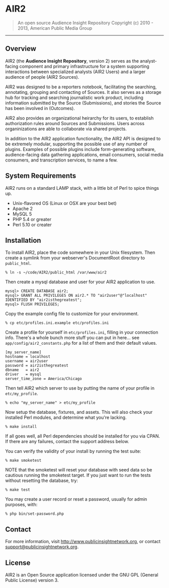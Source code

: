 AIR2
====

> An open source Audience Insight Repository
> Copyright (c) 2010 - 2013, American Public Media Group

--------


Overview
--------

AIR2 (the **Audience Insight Repository**, version 2) serves as the analyst-facing component and primary infrastructure for a system supporting interactions between specialized analysts (AIR2 Users) and a larger audience of people (AIR2 Sources).

AIR2 was designed to be a reporters notebook, facilitating the searching, annotating, grouping and contacting of Sources.  It also serves as a storage hub for tracking and searching journalistic work product, including information submitted by the Source (Submissions), and stories the Source has been involved in (Outcomes).

AIR2 also provides an organizational heirarchy for its users, to establish authorization rules around Sources and Submissions.  Users across organinizations are able to collaborate via shared projects.

In addition to the AIR2 application functionality, the AIR2 API is designed to be extremely modular, supporting the possible use of any number of plugins.  Examples of possible plugins include form-generating software, audience-facing data gathering applications, email consumers, social media consumers, and transcription services, to name a few.


System Requirements
-------------------

AIR2 runs on a standard LAMP stack, with a little bit of Perl to spice things up.

* Unix-flavored OS (Linux or OSX are your best bet)
* Apache 2
* MySQL 5
* PHP 5.4 or greater
* Perl 5.10 or creater


Installation
------------

To install AIR2, place the code somewhere in your Unix filesystem.  Then create a symlink from your webserver's DocumentRoot directory to `public_html`.

    % ln -s ~/code/AIR2/public_html /var/www/air2

Then create a mysql database and user for your AIR2 application to use.

    mysql> CREATE DATABASE air2;
    mysql> GRANT ALL PRIVILEGES ON air2.* TO "air2user"@"localhost" IDENTIFIED BY "air2isthegreatest";
    mysql> FLUSH PRIVILEGES;

Copy the example config file to customize for your environment.

    % cp etc/profiles.ini.example etc/profiles.ini

Create a profile for yourself in `etc/profiles.ini`, filling in your connection info.  There's a whole bunch more stuff you can put in here... see `app/config/air2_constants.php` for a list of them and their default values.

    [my_server_name]
    hostname = localhost
    username = air2user
    password = air2isthegreatest
    dbname   = air2
    driver   = mysql
    server_time_zone = America/Chicago

Then tell AIR2 which server to use by putting the name of your profile in `etc/my_profile`.

    % echo "my_server_name" > etc/my_profile

Now setup the database, fixtures, and assets.  This will also check your installed Perl modules, and determine what you're lacking.

    % make install

If all goes well, all Perl dependencies should be installed for you via CPAN. If there are any failures,
contact the support address below.

You can verify the validity of your install by running the test suite:

    % make smoketest

NOTE that the smoketest will reset your database with seed data so be cautious running the smoketest target.
If you just want to run the tests without resetting the database, try:

    % make test

You may create a user record or reset a password, usually for admin purposes, with:

    % php bin/set-password.php

Contact
-------

For more information, visit <http://www.publicinsightnetwork.org>, or contact <support@publicinsightnetwork.org>.


License
-------

AIR2 is an Open Source application licensed under the GNU GPL (General Public License) version 3.

